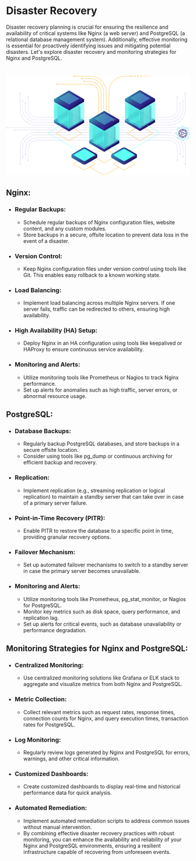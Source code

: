 # Disaster Recovery

Disaster recovery planning is crucial for ensuring the resilience and availability of critical systems like Nginx (a web server) and PostgreSQL (a relational database management system). Additionally, effective monitoring is essential for proactively identifying issues and mitigating potential disasters. Let's explore disaster recovery and monitoring strategies for Nginx and PostgreSQL.
<h1 align="center">
<img   src="./assets/it-diasaster.png">
</h1>

## Nginx:

- ### Regular Backups:
  - Schedule regular backups of Nginx configuration files, website content, and any custom modules.
  - Store backups in a secure, offsite location to prevent data loss in the event of a disaster.

- ### Version Control:
  - Keep Nginx configuration files under version control using tools like Git. This enables easy rollback to a known working state.

- ### Load Balancing:
  - Implement load balancing across multiple Nginx servers. If one server fails, traffic can be redirected to others, ensuring high availability.

- ### High Availability (HA) Setup:
  - Deploy Nginx in an HA configuration using tools like keepalived or HAProxy to ensure continuous service availability.

- ### Monitoring and Alerts:
  - Utilize monitoring tools like Prometheus or Nagios to track Nginx performance.
  - Set up alerts for anomalies such as high traffic, server errors, or abnormal resource usage.

## PostgreSQL:

- ### Database Backups:
  - Regularly backup PostgreSQL databases, and store backups in a secure offsite location.
  - Consider using tools like pg_dump or continuous archiving for efficient backup and recovery.

- ### Replication:
  - Implement replication (e.g., streaming replication or logical replication) to maintain a standby server that can take over in case of a primary server failure.

- ### Point-in-Time Recovery (PITR):
  - Enable PITR to restore the database to a specific point in time, providing granular recovery options.

- ### Failover Mechanism:
  - Set up automated failover mechanisms to switch to a standby server in case the primary server becomes unavailable.

- ### Monitoring and Alerts:
  - Utilize monitoring tools like Prometheus, pg_stat_monitor, or Nagios for PostgreSQL.
  - Monitor key metrics such as disk space, query performance, and replication lag.
  - Set up alerts for critical events, such as database unavailability or performance degradation.

## Monitoring Strategies for Nginx and PostgreSQL:

- ### Centralized Monitoring:
  - Use centralized monitoring solutions like Grafana or ELK stack to aggregate and visualize metrics from both Nginx and PostgreSQL.

- ### Metric Collection:
  - Collect relevant metrics such as request rates, response times, connection counts for Nginx, and query execution times, transaction rates for PostgreSQL.

- ### Log Monitoring:
  - Regularly review logs generated by Nginx and PostgreSQL for errors, warnings, and other critical information.

- ### Customized Dashboards:
  - Create customized dashboards to display real-time and historical performance data for quick analysis.

- ### Automated Remediation:
  - Implement automated remediation scripts to address common issues without manual intervention.
  - By combining effective disaster recovery practices with robust monitoring, you can enhance the availability and reliability of your Nginx and PostgreSQL environments, ensuring a resilient infrastructure capable of recovering from unforeseen events.
